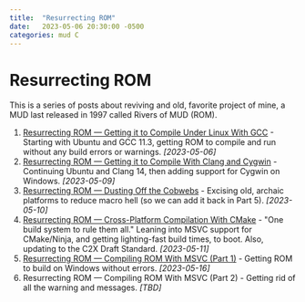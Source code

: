 ```yaml
---
title:  "Resurrecting ROM"
date:   2023-05-06 20:30:00 -0500
categories: mud C
---
```


# Resurrecting ROM

This is a series of posts about reviving and old, favorite project of mine, a MUD last released in 1997 called Rivers of MUD (ROM).

1. [Resurrecting ROM &mdash; Getting it to Compile Under Linux With GCC](pt-1-compile-gcc) - Starting with Ubuntu and GCC 11.3, getting ROM to compile and run without any build errors or warnings. _[2023-05-06]_
2. [Resurrecting ROM &mdash; Getting it to Compile With Clang and Cygwin](pt-2-compile-clang) - Continuing Ubuntu and Clang 14, then adding support for Cygwin on Windows. _[2023-05-09]_
3. [Resurrecting ROM &mdash; Dusting Off the Cobwebs](pt-3-dusting-off-cobwebs) - Excising old, archaic platforms to reduce macro hell (so we can add it back in Part 5). _[2023-05-10]_
4. [Resurrecting ROM &mdash; Cross-Platform Compilation With CMake](pt-4-cmake) - "One build system to rule them all." Leaning into MSVC support for CMake/Ninja, and getting lighting-fast build times, to boot. Also, updating to the C2X Draft Standard. _[2023-05-11]_
4. [Resurrecting ROM &mdash; Compiling ROM With MSVC (Part 1)](pt-5-msvc) - Getting ROM to build on Windows without errors. _[2023-05-16]_
5. Resurrecting ROM &mdash; Compiling ROM With MSVC (Part 2) - Getting rid of all the warning and messages. _\[TBD\]_
